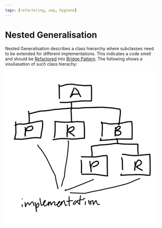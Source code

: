 ```yaml
---
tags: [refactoring, oop, hygiene]
---
```


# Nested Generalisation

Nested Generalisation describes a class hierarchy where subclasses need to be
extended for different implementations. This indicates a code smell and should
be [Refactored](202206032059.md) into [Bridge Pattern](202303261633.md). The
following shows a visuliasation of such class hierachy:

![Nested generalisation](./pic/nested-generalisation.png)
